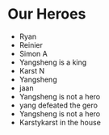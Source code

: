 Our Heroes
==========
* Ryan
* Reinier
* Simon A
* Yangsheng is a king
* Karst N
* Yangsheng
* jaan
* Yangsheng is not a hero
* yang defeated the gero 
* Yangsheng is not a hero
* Karstykarst in the house
